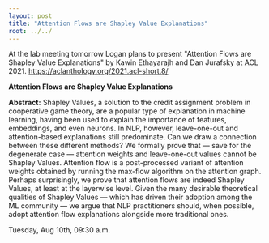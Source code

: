 ```yaml
---
layout: post
title: "Attention Flows are Shapley Value Explanations"
root: ../../
---
```

At the lab meeting tomorrow Logan plans to present "Attention Flows are Shapley Value Explanations" by Kawin Ethayarajh and Dan Jurafsky at ACL 2021. 
https://aclanthology.org/2021.acl-short.8/

**Attention Flows are Shapley Value Explanations**

**Abstract:**
Shapley Values, a solution to the credit assignment problem in cooperative game theory, are a popular type of explanation in machine learning, having been used to explain the importance of features, embeddings, and even neurons. In NLP, however, leave-one-out and attention-based explanations still predominate. Can we draw a connection between these different methods? We formally prove that — save for the degenerate case — attention weights and leave-one-out values cannot be Shapley Values. Attention flow is a post-processed variant of attention weights obtained by running the max-flow algorithm on the attention graph. Perhaps surprisingly, we prove that attention flows are indeed Shapley Values, at least at the layerwise level. Given the many desirable theoretical qualities of Shapley Values — which has driven their adoption among the ML community — we argue that NLP practitioners should, when possible, adopt attention flow explanations alongside more traditional ones.


Tuesday, Aug 10th, 09:30 a.m.
